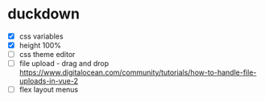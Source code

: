 # duckdown

- [x] css variables
- [x] height 100%
- [ ] css theme editor
- [ ] file upload - drag and drop https://www.digitalocean.com/community/tutorials/how-to-handle-file-uploads-in-vue-2
- [ ] flex layout menus